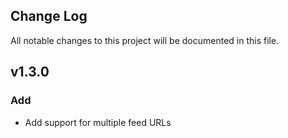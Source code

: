 ## Change Log
All notable changes to this project will be documented in this file.

## v1.3.0
### Add
- Add support for multiple feed URLs
